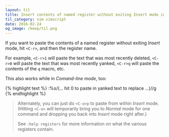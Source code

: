 ```yaml
---
layout: til
title: Insert contents of named register without exiting Insert mode in Vim
til_category: vim vimscript
date: 2016-02-24
og_image: /keep/til.png
---
```


If you want to paste the contents of a named register without exiting _Insert_ mode, hit `<C-r>`, and then the register name.

For example, `<C-r>1` will paste the text that was most recently deleted, `<C-r>0` will paste the text that was most recently yanked, `<C-r>q` will paste the contents of the `q` macro, etc.

This also works while in _Comand-line mode_, too:

{% highlight text %}
:%s/(... hit <C-r>0 to paste in yanked text to replace ...)/<replacement text>/g
{% endhighlight %}

> Alternately, you can just do `<C-o>p` to paste from within _Insert_ mode. (Hitting `<C-o>` will temporarily bring you to _Normal_ mode for one command and dropping you back into
> _Insert_ mode right after.)
>
> See `:help registers` for more information on what the various registers contain.



